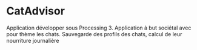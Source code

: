 # CatAdvisor
Application développer sous Processing 3. Application à but sociétal avec pour thème les chats. Sauvegarde des profils des chats, calcul de leur nourriture journalière
